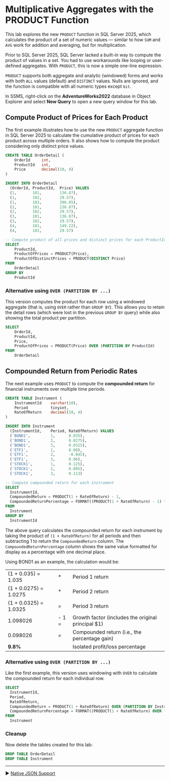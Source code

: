 ﻿# Multiplicative Aggregates with the PRODUCT Function

This lab explores the new `PRODUCT` function in SQL Server 2025, which calculates the product of a set of numeric values — similar to how `SUM` and `AVG` work for addition and averaging, but for multiplication.

Prior to SQL Server 2025, SQL Server lacked a built-in way to compute the product of values in a set. You had to use workarounds like looping or user-defined aggregates. With `PRODUCT`, this is now a simple one-line expression.

`PRODUCT` supports both aggregate and analytic (windowed) forms and works with both `ALL` values (default) and `DISTINCT` values. Nulls are ignored, and the function is compatible with all numeric types except `bit`.

In SSMS, right-click on the **AdventureWorks2022** database in Object Explorer and select **New Query** to open a new query window for this lab.

## Compute Product of Prices for Each Product

The first example illustrates how to use the new `PRODUCT` aggregate function in SQL Server 2025 to calculate the cumulative product of prices for each product across multiple orders. It also shows how to compute the product considering only distinct price values.

```sql
CREATE TABLE OrderDetail (
    OrderId     int,
    ProductId   int,
    Price       decimal(10, 4)
)

INSERT INTO OrderDetail
  (OrderId, ProductId,  Price) VALUES
  (1,       101,        136.87),
  (1,       102,        29.57),
  (1,       103,        396.85),
  (2,       101,        136.87),
  (2,       102,        29.57),
  (3,       101,        136.87),
  (3,       102,        29.57),
  (4,       101,        149.22),
  (4,       102,        29.57)

-- Compute product of all prices and distinct prices for each ProductId
SELECT
    ProductId,
    ProductOfPrices = PRODUCT(Price),
    ProductOfDistinctPrices = PRODUCT(DISTINCT Price)
FROM
    OrderDetail
GROUP BY
    ProductId
```

### Alternative using `OVER (PARTITION BY ...)`

This version computes the product for each row using a windowed aggregate (that is, using `OVER` rather than `GROUP BY`). This allows you to retain the detail rows (which were lost in the previous `GROUP BY` query) while also showing the total product per partition.

```sql
SELECT
    OrderId,
    ProductId,
    Price,
    ProductOfPrices = PRODUCT(Price) OVER (PARTITION BY ProductId)
FROM
    OrderDetail
```

## Compounded Return from Periodic Rates

The next example uses `PRODUCT` to compute the **compounded return** for financial instruments over multiple time periods.

```sql
CREATE TABLE Instrument (
    InstrumentId    varchar(10),
    Period          tinyint,
    RateOfReturn    decimal(10, 4)
)

INSERT INTO Instrument
  (InstrumentId,    Period, RateOfReturn) VALUES
  ('BOND1',         1,      0.035),
  ('BOND1',         2,      0.0275),
  ('BOND1',         3,      0.0325),
  ('ETF1',          1,      0.08),
  ('ETF1',          2,      -0.045),
  ('ETF1',          3,      0.06),
  ('STOCK1',        1,      0.125),
  ('STOCK1',        2,      0.095),
  ('STOCK1',        3,      0.113)

-- Compute compounded return for each instrument
SELECT
  InstrumentId,
  CompoundedReturn = PRODUCT(1 + RateOfReturn) - 1,
  CompoundedReturnPercentage = FORMAT((PRODUCT(1 + RateOfReturn) - 1) * 100, 'N1') || '%'
FROM
  Instrument
GROUP BY
  InstrumentId
```

The above query calculates the compounded return for each instrument by taking the product of `(1 + RateOfReturn)` for all periods and then subtracting 1 to return the `CompoundedReturn` column. The `CompoundedReturnPercentage` column shows the same value formatted for display as a percentage with one decimal place.

Using BOND1 as an example, the calculation would be:

| | | |
|-|-|-|
| (1 + 0.035) = 1.035 | * | Period 1 return |
| (1 + 0.0275) = 1.0275 | * | Period 2 return |
| (1 + 0.0325) = 1.0325 | = | Period 3 return |
| 1.098026 | - 1 = | Growth factor (includes the original principal $1) |
| 0.098026 | = | Compounded return (i.e., the percentage gain) |
| **9.8%** | | Isolated profit/loss percentage |

### Alternative using `OVER (PARTITION BY ...)`

Like the first example, this version uses windowing with `OVER` to calculate the compounded return for each individual row.

```sql
SELECT
  InstrumentId,
  Period,
  RateOfReturn,
  CompoundedReturn = PRODUCT(1 + RateOfReturn) OVER (PARTITION BY InstrumentId) - 1,
  CompoundedReturnPercentage = FORMAT((PRODUCT(1 + RateOfReturn) OVER (PARTITION BY InstrumentId) - 1) * 100,'N1') || '%'
FROM
  Instrument
```

### Cleanup

Now delete the tables created for this lab:

```sql
DROP TABLE OrderDetail
DROP TABLE Instrument
```

___

▶ [Native JSON Support](https://github.com/lennilobel/sql2025-workshop-hol-orlando2025/tree/main/HOL/2.%20Native%20JSON%20Support)
